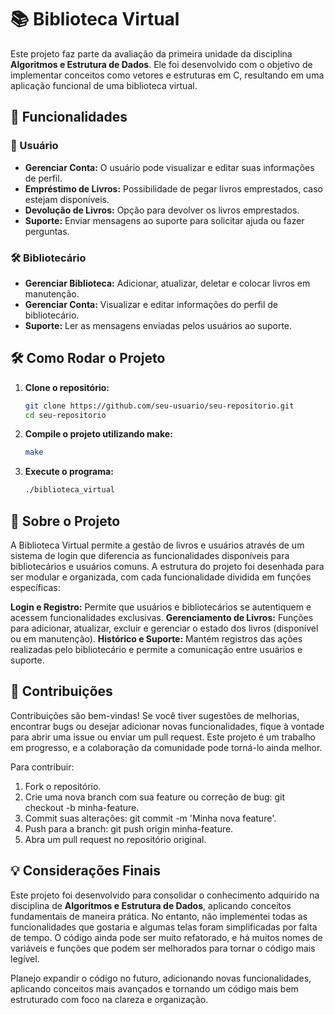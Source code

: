 # 📚 Biblioteca Virtual

Este projeto faz parte da avaliação da primeira unidade da disciplina **Algoritmos e Estrutura de Dados**. Ele foi desenvolvido com o objetivo de implementar conceitos como vetores e estruturas em C, resultando em uma aplicação funcional de uma biblioteca virtual.

## 🚀 Funcionalidades

### 📖 Usuário
- **Gerenciar Conta:** O usuário pode visualizar e editar suas informações de perfil.
- **Empréstimo de Livros:** Possibilidade de pegar livros emprestados, caso estejam disponíveis.
- **Devolução de Livros:** Opção para devolver os livros emprestados.
- **Suporte:** Enviar mensagens ao suporte para solicitar ajuda ou fazer perguntas.

### 🛠️ Bibliotecário
- **Gerenciar Biblioteca:** Adicionar, atualizar, deletar e colocar livros em manutenção.
- **Gerenciar Conta:** Visualizar e editar informações do perfil de bibliotecário.
- **Suporte:** Ler as mensagens enviadas pelos usuários ao suporte.

## 🛠️ Como Rodar o Projeto

1. **Clone o repositório:**
   ```bash
   git clone https://github.com/seu-usuario/seu-repositorio.git
   cd seu-repositorio

2. **Compile o projeto utilizando make:**
   ```bash
   make
   
1. **Execute o programa:**
   ```bash
   ./biblioteca_virtual

## 📝 Sobre o Projeto

A Biblioteca Virtual permite a gestão de livros e usuários através de um sistema de login que diferencia as funcionalidades disponíveis para bibliotecários e usuários comuns. A estrutura do projeto foi desenhada para ser modular e organizada, com cada funcionalidade dividida em funções específicas:

**Login e Registro:** Permite que usuários e bibliotecários se autentiquem e acessem funcionalidades exclusivas.
**Gerenciamento de Livros:** Funções para adicionar, atualizar, excluir e gerenciar o estado dos livros (disponível ou em manutenção).
**Histórico e Suporte:** Mantém registros das ações realizadas pelo bibliotecário e permite a comunicação entre usuários e suporte.

## 🤝 Contribuições

Contribuições são bem-vindas! Se você tiver sugestões de melhorias, encontrar bugs ou desejar adicionar novas funcionalidades, fique à vontade para abrir uma issue ou enviar um pull request. Este projeto é um trabalho em progresso, e a colaboração da comunidade pode torná-lo ainda melhor.

Para contribuir:

1. Fork o repositório.
2. Crie uma nova branch com sua feature ou correção de bug: git checkout -b minha-feature.
3. Commit suas alterações: git commit -m 'Minha nova feature'.
4. Push para a branch: git push origin minha-feature.
5. Abra um pull request no repositório original.


## 💡 Considerações Finais

Este projeto foi desenvolvido para consolidar o conhecimento adquirido na disciplina de **Algoritmos e Estrutura de Dados**, aplicando conceitos fundamentais de maneira prática. No entanto, não implementei todas as funcionalidades que gostaria e algumas telas foram simplificadas por falta de tempo. O código ainda pode ser muito refatorado, e há muitos nomes de variáveis e funções que podem ser melhorados para tornar o código mais legível.

Planejo expandir o código no futuro, adicionando novas funcionalidades, aplicando conceitos mais avançados e tornando um código mais bem estruturado com foco na clareza e organização.